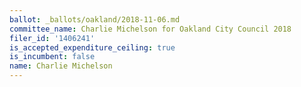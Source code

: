 ```yaml
---
ballot: _ballots/oakland/2018-11-06.md
committee_name: Charlie Michelson for Oakland City Council 2018
filer_id: '1406241'
is_accepted_expenditure_ceiling: true
is_incumbent: false
name: Charlie Michelson
---
```

